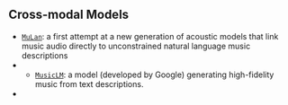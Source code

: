 ## Cross-modal Models

- [`MuLan`](https://arxiv.org/pdf/2208.12415.pdf): a first attempt at a new generation
of acoustic models that link music audio directly to unconstrained natural language music descriptions
- - [`MusicLM`](https://google-research.github.io/seanet/musiclm/examples/): a model (developed by Google) generating high-fidelity music from text descriptions.
- 
